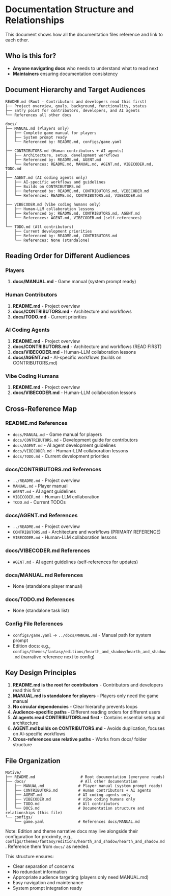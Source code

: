 # Documentation Structure and Relationships

This document shows how all the documentation files reference and link to each other.

## Who is this for?

- **Anyone navigating docs** who needs to understand what to read next
- **Maintainers** ensuring documentation consistency

## Document Hierarchy and Target Audiences

```
README.md (Root - Contributors and developers read this first)
├── Project overview, goals, background, functionality, status
├── Entry point for contributors, developers, and AI agents
└── References all other docs

docs/
├── MANUAL.md (Players only)
│   ├── Complete game manual for players
│   ├── System prompt ready
│   └── Referenced by: README.md, configs/game.yaml
│
├── CONTRIBUTORS.md (Human contributors + AI agents)
│   ├── Architecture, setup, development workflows
│   ├── Referenced by: README.md, AGENT.md
│   └── References: README.md, MANUAL.md, AGENT.md, VIBECODER.md, TODO.md
│
├── AGENT.md (AI coding agents only)
│   ├── AI-specific workflows and guidelines
│   ├── Builds on CONTRIBUTORS.md
│   ├── Referenced by: README.md, CONTRIBUTORS.md, VIBECODER.md
│   └── References: README.md, CONTRIBUTORS.md, VIBECODER.md
│
├── VIBECODER.md (Vibe coding humans only)
│   ├── Human-LLM collaboration lessons
│   ├── Referenced by: README.md, CONTRIBUTORS.md, AGENT.md
│   └── References: AGENT.md, VIBECODER.md (self-references)
│
└── TODO.md (All contributors)
    ├── Current development priorities
    ├── Referenced by: README.md, CONTRIBUTORS.md
    └── References: None (standalone)
```

## Reading Order for Different Audiences

### Players
1. **docs/MANUAL.md** - Game manual (system prompt ready)

### Human Contributors
1. **README.md** - Project overview
2. **docs/CONTRIBUTORS.md** - Architecture and workflows
3. **docs/TODO.md** - Current priorities

### AI Coding Agents
1. **README.md** - Project overview
2. **docs/CONTRIBUTORS.md** - Architecture and workflows (READ FIRST)
3. **docs/VIBECODER.md** - Human-LLM collaboration lessons
4. **docs/AGENT.md** - AI-specific workflows (builds on CONTRIBUTORS.md)

### Vibe Coding Humans
1. **README.md** - Project overview
2. **docs/VIBECODER.md** - Human-LLM collaboration lessons

## Cross-Reference Map

### README.md References
- `docs/MANUAL.md` - Game manual for players
- `docs/CONTRIBUTORS.md` - Development guide for contributors
- `docs/AGENT.md` - AI agent development guidelines
- `docs/VIBECODER.md` - Human-LLM collaboration lessons
- `docs/TODO.md` - Current development priorities

### docs/CONTRIBUTORS.md References
- `../README.md` - Project overview
- `MANUAL.md` - Player manual
- `AGENT.md` - AI agent guidelines
- `VIBECODER.md` - Human-LLM collaboration
- `TODO.md` - Current TODOs

### docs/AGENT.md References
- `../README.md` - Project overview
- `CONTRIBUTORS.md` - Architecture and workflows (PRIMARY REFERENCE)
- `VIBECODER.md` - Human-LLM collaboration lessons

### docs/VIBECODER.md References
- `AGENT.md` - AI agent guidelines (self-references for updates)

### docs/MANUAL.md References
- None (standalone player manual)

### docs/TODO.md References
- None (standalone task list)

### Config File References
- `configs/game.yaml` → `../docs/MANUAL.md` - Manual path for system prompt
 - Edition docs: e.g., `configs/themes/fantasy/editions/hearth_and_shadow/hearth_and_shadow.md` (narrative reference next to config)

## Key Design Principles

1. **README.md is the root for contributors** - Contributors and developers read this first
2. **MANUAL.md is standalone for players** - Players only need the game manual
3. **No circular dependencies** - Clear hierarchy prevents loops
4. **Audience-specific paths** - Different reading orders for different users
5. **AI agents read CONTRIBUTORS.md first** - Contains essential setup and architecture
6. **AGENT.md builds on CONTRIBUTORS.md** - Avoids duplication, focuses on AI-specific workflows
7. **Cross-references use relative paths** - Works from docs/ folder structure

## File Organization

```
Motive/
├── README.md                    # Root documentation (everyone reads)
├── docs/                        # All other documentation
│   ├── MANUAL.md               # Player manual (system prompt ready)
│   ├── CONTRIBUTORS.md         # Human contributors + AI agents
│   ├── AGENT.md                # AI coding agents only
│   ├── VIBECODER.md            # Vibe coding humans only
│   ├── TODO.md                 # All contributors
│   └── DOCS.md                 # Documentation structure and relationships (this file)
└── configs/
    └── game.yaml               # References docs/MANUAL.md
```

Note: Edition and theme narrative docs may live alongside their configuration for proximity, e.g., `configs/themes/fantasy/editions/hearth_and_shadow/hearth_and_shadow.md`. Reference them from `docs/` as needed.

This structure ensures:
- Clear separation of concerns
- No redundant information
- Appropriate audience targeting (players only need MANUAL.md)
- Easy navigation and maintenance
- System prompt integration ready
